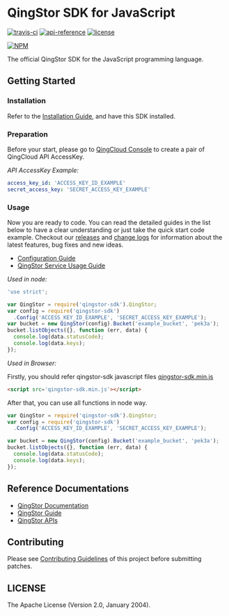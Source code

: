 # QingStor SDK for JavaScript
[![travis-ci](https://travis-ci.org/yunify/qingstor-sdk-js.svg?branch=master)](https://travis-ci.org/yunify/qingstor-sdk-js)
[![api-reference](https://img.shields.io/badge/api-reference-green.svg)](https://docs.qingcloud.com/qingstor)
[![license](https://img.shields.io/badge/license-apache%20v2-blue.svg)](https://github.com/yunify/qingstor-sdk-js/blob/master/LICENSE)

[![NPM](https://nodei.co/npm/qingstor-sdk.png)](https://nodei.co/npm/qingstor-sdk/)

The official QingStor SDK for the JavaScript programming language.

## Getting Started

### Installation

Refer to the [Installation Guide](docs/installation.md), and have this SDK installed.

### Preparation

Before your start, please go to [QingCloud Console](https://console.qingcloud.com/access_keys/) to create a pair of QingCloud API AccessKey.

*API AccessKey Example:*

```yaml
access_key_id: 'ACCESS_KEY_ID_EXAMPLE'
secret_access_key: 'SECRET_ACCESS_KEY_EXAMPLE'
```

### Usage

Now you are ready to code. You can read the detailed guides in the list below to have a clear understanding or just take the quick start code example.
Checkout our [releases](https://github.com/yunify/qingstor-sdk-js/releases) and [change logs](CHANGELOG.md) for information about the latest features, bug fixes and new ideas.

- [Configuration Guide](docs/configuration.md)
- [QingStor Service Usage Guide](docs/qingstor_service_usage.md)

*Used in node:*
```javascript
'use strict';

var QingStor = require('qingstor-sdk').QingStor;
var config = require('qingstor-sdk')
  .Config('ACCESS_KEY_ID_EXAMPLE', 'SECRET_ACCESS_KEY_EXAMPLE');
var bucket = new QingStor(config).Bucket('example_bucket', 'pek3a');
bucket.listObjects({}, function (err, data) {
  console.log(data.statusCode);
  console.log(data.keys);
});
```

*Used in Browser:*

Firstly, you should refer qingstor-sdk javascript files [qingstor-sdk.min.js](https://github.com/yunify/qingstor-sdk-js/blob/master/dist/qingstor-sdk.min.js)

```html
<script src='qingstor-sdk.min.js'></script>
```

After that, you can use all functions in node way.

```javascript
var QingStor = require('qingstor-sdk').QingStor;
var config = require('qingstor-sdk')
  .Config('ACCESS_KEY_ID_EXAMPLE', 'SECRET_ACCESS_KEY_EXAMPLE');

var bucket = new QingStor(config).Bucket('example_bucket', 'pek3a');
bucket.listObjects({}, function (err, data) {
  console.log(data.statusCode);
  console.log(data.keys);
});
```

## Reference Documentations

- [QingStor Documentation](https://docs.qingcloud.com/qingstor/index.html)
- [QingStor Guide](https://docs.qingcloud.com/qingstor/guide/index.html)
- [QingStor APIs](https://docs.qingcloud.com/qingstor/api/index.html)

## Contributing

Please see [Contributing Guidelines](docs/contributing.md) of this project before submitting patches.

## LICENSE

The Apache License (Version 2.0, January 2004).
